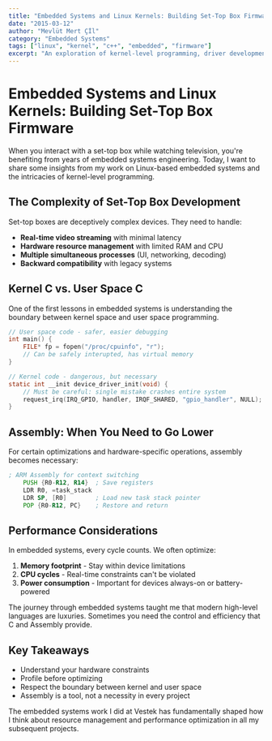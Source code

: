 ```yaml
---
title: "Embedded Systems and Linux Kernels: Building Set-Top Box Firmware"
date: "2015-03-12"
author: "Mevlüt Mert Çİl"
category: "Embedded Systems"
tags: ["linux", "kernel", "c++", "embedded", "firmware"]
excerpt: "An exploration of kernel-level programming, driver development, and the challenges of building real-time embedded systems for consumer devices."
---
```


# Embedded Systems and Linux Kernels: Building Set-Top Box Firmware

When you interact with a set-top box while watching television, you're benefiting from years of embedded systems engineering. Today, I want to share some insights from my work on Linux-based embedded systems and the intricacies of kernel-level programming.

## The Complexity of Set-Top Box Development

Set-top boxes are deceptively complex devices. They need to handle:
- **Real-time video streaming** with minimal latency
- **Hardware resource management** with limited RAM and CPU
- **Multiple simultaneous processes** (UI, networking, decoding)
- **Backward compatibility** with legacy systems

## Kernel C vs. User Space C

One of the first lessons in embedded systems is understanding the boundary between kernel space and user space programming.

```c
// User space code - safer, easier debugging
int main() {
    FILE* fp = fopen("/proc/cpuinfo", "r");
    // Can be safely interupted, has virtual memory
}

// Kernel code - dangerous, but necessary
static int __init device_driver_init(void) {
    // Must be careful: single mistake crashes entire system
    request_irq(IRQ_GPIO, handler, IRQF_SHARED, "gpio_handler", NULL);
}
```

## Assembly: When You Need to Go Lower

For certain optimizations and hardware-specific operations, assembly becomes necessary:

```asm
; ARM Assembly for context switching
    PUSH {R0-R12, R14}  ; Save registers
    LDR R0, =task_stack
    LDR SP, [R0]        ; Load new task stack pointer
    POP {R0-R12, PC}    ; Restore and return
```

## Performance Considerations

In embedded systems, every cycle counts. We often optimize:
1. **Memory footprint** - Stay within device limitations
2. **CPU cycles** - Real-time constraints can't be violated
3. **Power consumption** - Important for devices always-on or battery-powered

The journey through embedded systems taught me that modern high-level languages are luxuries. Sometimes you need the control and efficiency that C and Assembly provide.

## Key Takeaways

- Understand your hardware constraints
- Profile before optimizing
- Respect the boundary between kernel and user space
- Assembly is a tool, not a necessity in every project

The embedded systems work I did at Vestek has fundamentally shaped how I think about resource management and performance optimization in all my subsequent projects.

